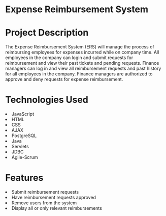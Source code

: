 # Expense Reimbursement System

# Project Description
The Expense Reimbursement System (ERS) will manage the process of reimbursing employees for expenses incurred while on company time. All employees in the company can login and submit requests for reimbursement and view their past tickets and pending requests. Finance managers can log in and view all reimbursement requests and past history for all employees in the company. Finance managers are authorized to approve and deny requests for expense reimbursement.

# Technologies Used
<li>JavaScript</li>      
<li>HTML</li>             
<li>CSS</li>              
<li>AJAX</li>             
<li>PostgreSQL</li>
<li>Java</li>
<li>Servlets</li>
<li>JDBC</li>
<li>Agile-Scrum</li>


# Features
<li>Submit reimbursement requests</li>
<li>Have reimbursement requests approved</li>
<li>Remove users from the system</li>
<li>Display all or only relevant reimbursements</li>

